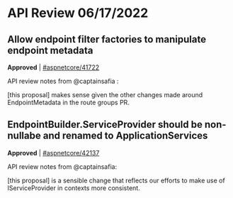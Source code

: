 # API Review 06/17/2022

## Allow endpoint filter factories to manipulate endpoint metadata

**Approved** | [#aspnetcore/41722](https://github.com/dotnet/aspnetcore/issues/41722)

API review notes from @captainsafia :

[this proposal] makes sense given the other changes made around EndpointMetadata in the route groups PR.

## EndpointBuilder.ServiceProvider should be non-nullabe and renamed to ApplicationServices

**Approved** | [#aspnetcore/42137](https://github.com/dotnet/aspnetcore/issues/42137)

API review notes from @captainsafia:

[this proposal] is a sensible change that reflects our efforts to make use of IServiceProvider​ in contexts more consistent.

